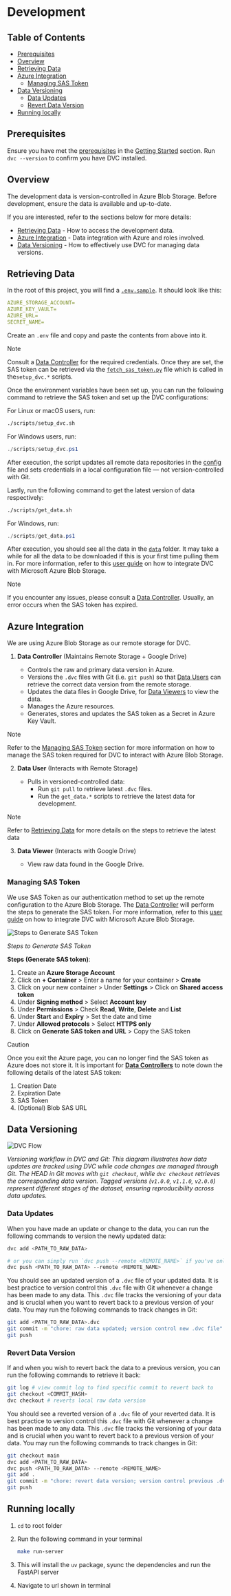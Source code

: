 # Development

## Table of Contents

- [Prerequisites](#prerequisites)
- [Overview](#overview)
- [Retrieving Data](#retrieving-data)
- [Azure Integration](#azure-integration)
  - [Managing SAS Token](#managing-sas-token)
- [Data Versioning](#data-versioning)
  - [Data Updates](#data-updates)
  - [Revert Data Version](#revert-data-version)
- [Running locally](#running-locally)

## Prerequisites <a id="prerequisites"></a>

Ensure you have met the [prerequisites](../README.md#prerequisites) in the [Getting Started](../README.md#getting-started) section. Run `dvc --version` to confirm you have DVC installed.

## Overview <a id="overview"></a>

The development data is version-controlled in Azure Blob Storage. Before development, ensure the data is available and up-to-date.

If you are interested, refer to the sections below for more details:

- [Retrieving Data](#retrieving-data) - How to access the development data.
- [Azure Integration](#azure-integration) - Data integration with Azure and roles involved.
- [Data Versioning](#data-versioning) - How to effectively use DVC for managing data versions.

## Retrieving Data <a id="retrieving-data"></a>

In the root of this project, you will find a [`.env.sample`](../.env.sample). It should look like this:

```yaml
AZURE_STORAGE_ACCOUNT=
AZURE_KEY_VAULT=
AZURE_URL=
SECRET_NAME=
```

Create an `.env` file and copy and paste the contents from above into it.

> [!NOTE]
> Consult a [Data Controller](#data-controller) for the required credentials. Once they are set, the SAS token can be retrieved via the [`fetch_sas_token.py`](../scripts/fetch_sas_token.py) file which is called in the`setup_dvc.*` scripts.

Once the environment variables have been set up, you can run the following command to retrieve the SAS token and set up the DVC configurations:

For Linux or macOS users, run:

```bash
./scripts/setup_dvc.sh
```

For Windows users, run:

```powershell
./scripts/setup_dvc.ps1
```

After execution, the script updates all remote data repositories in the [config](../.dvc/config) file and sets credentials in a local configuration file — not version-controlled with Git.

Lastly, run the following command to get the latest version of data respectively:

```bash
./scripts/get_data.sh
```

For Windows, run:

```powershell
./scripts/get_data.ps1
```

After execution, you should see all the data in the [`data`](../data/) folder. It may take a while for all the data to be downloaded if this is your first time pulling them in. For more information, refer to this [user guide](https://dvc.org/doc/user-guide/data-management/remote-storage/azure-blob-storage) on how to integrate DVC with Microsoft Azure Blob Storage.

> [!NOTE]
> If you encounter any issues, please consult a [Data Controller](#data-controller). Usually, an error occurs when the SAS token has expired.

## Azure Integration <a id="azure-integration"></a>

We are using Azure Blob Storage as our remote storage for DVC.

1. **Data Controller** (Maintains Remote Storage + Google Drive) <a id="data-controller"></a>

   - Controls the raw and primary data version in Azure.
   - Versions the `.dvc` files with Git (i.e. `git push`) so that [Data Users](#data-user) can retrieve the correct data version from the remote storage.
   - Updates the data files in Google Drive, for [Data Viewers](#data-viewer) to view the data.
   - Manages the Azure resources.
   - Generates, stores and updates the SAS token as a Secret in Azure Key Vault.

> [!NOTE]
> Refer to the [Managing SAS Token](#managing-sas-token) section for more information on how to manage the SAS token required for DVC to interact with Azure Blob Storage.

2. **Data User** (Interacts with Remote Storage) <a id="data-user"></a>

   - Pulls in versioned-controlled data:
     - Run `git pull` to retrieve latest `.dvc` files.
     - Run the `get_data.*` scripts to retrieve the latest data for development.

> [!NOTE]
> Refer to [Retrieving Data](#retrieving-data) for more details on the steps to retrieve the latest data

3. **Data Viewer** (Interacts with Google Drive) <a id="data-viewer"></a>

   - View raw data found in the Google Drive.

### Managing SAS Token <a id="managing-sas-token"></a>

We use SAS Token as our authentication method to set up the remote configuration to the Azure Blob Storage. The [Data Controller](#data-controller) will perform the steps to generate the SAS token. For more information, refer to this [user guide](https://dvc.org/doc/user-guide/data-management/remote-storage/azure-blob-storage) on how to integrate DVC with Microsoft Azure Blob Storage.

![Steps to Generate SAS Token](../media/sas_token_setup.png)

_Steps to Generate SAS Token_

**Steps (Generate SAS token)**:

1. Create an **Azure Storage Account**
2. Click on **$+$ Container** > Enter a name for your container > **Create**
3. Click on your new container > Under **Settings** > Click on **Shared access token**
4. Under **Signing method** > Select **Account key**
5. Under **Permissions** > Check **Read**, **Write**, **Delete** and **List**
6. Under **Start** and **Expiry** > Set the date and time
7. Under **Allowed protocols** > Select **HTTPS only**
8. Click on **Generate SAS token and URL** > Copy the SAS token

> [!CAUTION]
> Once you exit the Azure page, you can no longer find the SAS token as Azure does not store it. It is important for [**Data Controllers**](#data-controllers) to note down the following details of the latest SAS token:
>
> 1. Creation Date
> 2. Expiration Date
> 3. SAS Token
> 4. (Optional) Blob SAS URL

## Data Versioning <a id="data-versioning"></a>

![DVC Flow](../media/dvcflow.png)

_Versioning workflow in DVC and Git: This diagram illustrates how data updates are tracked using DVC while code changes are managed through Git. The HEAD in Git moves with `git checkout`, while `dvc checkout` retrieves the corresponding data version. Tagged versions (`v1.0.0`, `v1.1.0`, `v2.0.0`) represent different stages of the dataset, ensuring reproducibility across data updates._

### Data Updates <a id="data-updates"></a>

When you have made an update or change to the data, you can run the following commands to version the newly updated data:

```bash
dvc add <PATH_TO_RAW_DATA>

# or you can simply run `dvc push --remote <REMOTE_NAME>` if you've only staged a single raw data
dvc push <PATH_TO_RAW_DATA> --remote <REMOTE_NAME>
```

You should see an updated version of a `.dvc` file of your updated data. It is best practice to version control this `.dvc` file with Git whenever a change has been made to any data. This `.dvc` file tracks the versioning of your data and is crucial when you want to revert back to a previous version of your data. You may run the following commands to track changes in Git:

```bash
git add <PATH_TO_RAW_DATA>.dvc
git commit -m "chore: raw data updated; version control new .dvc file"
git push
```

### Revert Data Version <a id="revert-data-version"></a>

If and when you wish to revert back the data to a previous version, you can run the following commands to retrieve it back:

```bash
git log # view commit log to find specific commit to revert back to
git checkout <COMMIT_HASH>
dvc checkout # reverts local raw data version
```

You should see a reverted version of a `.dvc` file of your reverted data. It is best practice to version control this `.dvc` file with Git whenever a change has been made to any data. This `.dvc` file tracks the versioning of your data and is crucial when you want to revert back to a previous version of your data. You may run the following commands to track changes in Git:

```bash
git checkout main
dvc add <PATH_TO_RAW_DATA>
dvc push <PATH_TO_RAW_DATA> --remote <REMOTE_NAME>
git add .
git commit -m "chore: revert data version; version control previous .dvc file"
git push
```

## Running locally <a id="running-locally"></a>

1. `cd` to root folder
2. Run the following command in your terminal

   ```bash
   make run-server
   ```

3. This will install the `uv` package, syunc the dependencies and run the FastAPI server
4. Navigate to url shown in terminal
